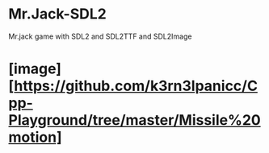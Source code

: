 # Mr.Jack-SDL2
Mr.jack game with SDL2 and SDL2TTF and SDL2Image

# [image][https://github.com/k3rn3lpanicc/Cpp-Playground/tree/master/Missile%20motion]

